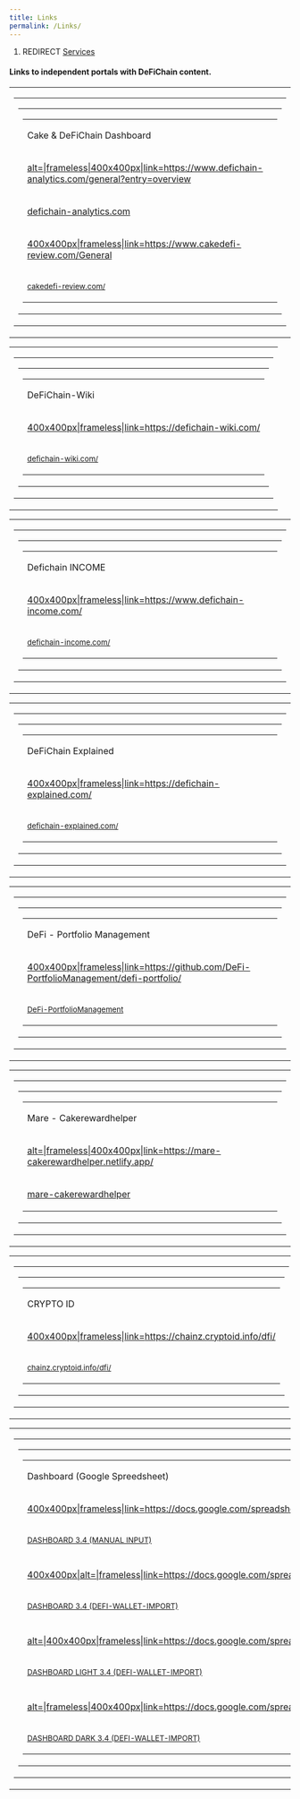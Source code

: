 ```yaml
---
title: Links
permalink: /Links/
---
```


1.  REDIRECT [Services](/Services "wikilink")

#### **Links to independent portals with DeFiChain content.**

<table>
<tbody>
<tr class="odd">
<td><table>
<tbody>
<tr class="odd">
<td><table>
<tbody>
<tr class="odd">
<td><table>
<tbody>
<tr class="odd">
<td><p>Cake &amp; DeFiChain Dashboard</p></td>
</tr>
<tr class="even">
<td><p><a href="/File:231123.png"
title="wikilink">alt=|frameless|400x400px|link=<a
href="https://www.defichain-analytics.com/general?entry=overview">https://www.defichain-analytics.com/general?entry=overview</a></a></p></td>
</tr>
<tr class="odd">
<td><p><a
href="https://www.defichain-analytics.com/general?entry=overview">defichain-analytics.com</a></p></td>
</tr>
<tr class="even">
<td><p><a href="/File:Grafik.png"
title="wikilink">400x400px|frameless|link=<a
href="https://www.cakedefi-review.com/General">https://www.cakedefi-review.com/General</a></a></p></td>
</tr>
<tr class="odd">
<td><p><a
href="https://www.cakedefi-review.com/"><small>cakedefi-review.com/</small></a></p></td>
</tr>
</tbody>
</table></td>
</tr>
</tbody>
</table></td>
</tr>
</tbody>
</table></td>
</tr>
</tbody>
</table>

<table>
<tbody>
<tr class="odd">
<td><table>
<tbody>
<tr class="odd">
<td><table>
<tbody>
<tr class="odd">
<td><table>
<tbody>
<tr class="odd">
<td><p>DeFiChain-Wiki</p></td>
</tr>
<tr class="even">
<td><p><a href="/File:Wiki.png"
title="wikilink">400x400px|frameless|link=<a
href="https://defichain-wiki.com/">https://defichain-wiki.com/</a></a></p></td>
</tr>
<tr class="odd">
<td><p><a
href="https://defichain-wiki.com/"><small>defichain-wiki.com/</small></a></p></td>
</tr>
</tbody>
</table></td>
</tr>
</tbody>
</table></td>
</tr>
</tbody>
</table></td>
</tr>
</tbody>
</table>

<table>
<tbody>
<tr class="odd">
<td><table>
<tbody>
<tr class="odd">
<td><table>
<tbody>
<tr class="odd">
<td><table>
<tbody>
<tr class="odd">
<td><p>Defichain INCOME</p></td>
</tr>
<tr class="even">
<td><p><a href="/File:Income.png"
title="wikilink">400x400px|frameless|link=<a
href="https://www.defichain-income.com/">https://www.defichain-income.com/</a></a></p></td>
</tr>
<tr class="odd">
<td><p><a
href="https://www.defichain-income.com/"><small>defichain-income.com/</small></a></p></td>
</tr>
</tbody>
</table></td>
</tr>
</tbody>
</table></td>
</tr>
</tbody>
</table></td>
</tr>
</tbody>
</table>

<table>
<tbody>
<tr class="odd">
<td><table>
<tbody>
<tr class="odd">
<td><table>
<tbody>
<tr class="odd">
<td><table>
<tbody>
<tr class="odd">
<td><p>DeFiChain Explained</p></td>
</tr>
<tr class="even">
<td><p><a href="/File:Explained.png"
title="wikilink">400x400px|frameless|link=<a
href="https://defichain-explained.com/">https://defichain-explained.com/</a></a></p></td>
</tr>
<tr class="odd">
<td><p><a
href="https://defichain-explained.com/"><small>defichain-explained.com/</small></a></p></td>
</tr>
</tbody>
</table></td>
</tr>
</tbody>
</table></td>
</tr>
</tbody>
</table></td>
</tr>
</tbody>
</table>

<table>
<tbody>
<tr class="odd">
<td><table>
<tbody>
<tr class="odd">
<td><table>
<tbody>
<tr class="odd">
<td><table>
<tbody>
<tr class="odd">
<td><p>DeFi - Portfolio Management</p></td>
</tr>
<tr class="even">
<td><p><a href="/File:Portfolio_man.png"
title="wikilink">400x400px|frameless|link=<a
href="https://github.com/DeFi-PortfolioManagement/defi-portfolio/">https://github.com/DeFi-PortfolioManagement/defi-portfolio/</a></a></p></td>
</tr>
<tr class="odd">
<td><p><a
href="https://github.com/DeFi-PortfolioManagement/defi-portfolio/"><small>DeFi-PortfolioManagement</small></a></p></td>
</tr>
</tbody>
</table></td>
</tr>
</tbody>
</table></td>
</tr>
</tbody>
</table></td>
</tr>
</tbody>
</table>

<table>
<tbody>
<tr class="odd">
<td><table>
<tbody>
<tr class="odd">
<td><table>
<tbody>
<tr class="odd">
<td><table>
<tbody>
<tr class="odd">
<td><p>Mare - Cakerewardhelper</p></td>
</tr>
<tr class="even">
<td><p><a href="/File:5433553.png"
title="wikilink">alt=|frameless|400x400px|link=<a
href="https://mare-cakerewardhelper.netlify.app/">https://mare-cakerewardhelper.netlify.app/</a></a></p></td>
</tr>
<tr class="odd">
<td><p><a
href="https://mare-cakerewardhelper.netlify.app/">mare-cakerewardhelper</a></p></td>
</tr>
</tbody>
</table></td>
</tr>
</tbody>
</table></td>
</tr>
</tbody>
</table></td>
</tr>
</tbody>
</table>

<table>
<tbody>
<tr class="odd">
<td><table>
<tbody>
<tr class="odd">
<td><table>
<tbody>
<tr class="odd">
<td><table>
<tbody>
<tr class="odd">
<td><p>CRYPTO ID</p></td>
</tr>
<tr class="even">
<td><p><a href="/File:Cryptoid.png"
title="wikilink">400x400px|frameless|link=<a
href="https://chainz.cryptoid.info/dfi/">https://chainz.cryptoid.info/dfi/</a></a></p></td>
</tr>
<tr class="odd">
<td><p><a
href="https://chainz.cryptoid.info/dfi/"><small>chainz.cryptoid.info/dfi/</small></a></p></td>
</tr>
</tbody>
</table></td>
</tr>
</tbody>
</table></td>
</tr>
</tbody>
</table></td>
</tr>
</tbody>
</table>

<table>
<tbody>
<tr class="odd">
<td><table>
<tbody>
<tr class="odd">
<td><table>
<tbody>
<tr class="odd">
<td><table>
<tbody>
<tr class="odd">
<td><p>Dashboard (Google Spreedsheet)</p></td>
</tr>
<tr class="even">
<td><p><a href="/File:Dashboard_trin.png"
title="wikilink">400x400px|frameless|link=<a
href="https://docs.google.com/spreadsheets/d/1jbiwDrSwrNlUZksz8EiU2EMtApCSrexSWrRW9WhieOM/edit#gid=592579167/">https://docs.google.com/spreadsheets/d/1jbiwDrSwrNlUZksz8EiU2EMtApCSrexSWrRW9WhieOM/edit#gid=592579167/</a></a></p></td>
</tr>
<tr class="odd">
<td><p><a
href="https://docs.google.com/spreadsheets/d/1jbiwDrSwrNlUZksz8EiU2EMtApCSrexSWrRW9WhieOM/edit#gid=592579167"><small>DASHBOARD
3.4 (MANUAL INPUT)</small></a></p></td>
</tr>
<tr class="even">
<td></td>
</tr>
<tr class="odd">
<td><p><a href="/File:Dashboard_trin.png"
title="wikilink">400x400px|alt=|frameless|link=<a
href="https://docs.google.com/spreadsheets/d/1gtv1dp1ZuTbrmeC4NoFGToAsJDzybck6G3hRaqjytdo/edit#gid=384121939/">https://docs.google.com/spreadsheets/d/1gtv1dp1ZuTbrmeC4NoFGToAsJDzybck6G3hRaqjytdo/edit#gid=384121939/</a></a></p></td>
</tr>
<tr class="even">
<td><p><a
href="https://docs.google.com/spreadsheets/d/1gtv1dp1ZuTbrmeC4NoFGToAsJDzybck6G3hRaqjytdo/edit#gid=384121939"><small>DASHBOARD
3.4 (DEFI-WALLET-IMPORT)</small></a></p></td>
</tr>
<tr class="odd">
<td></td>
</tr>
<tr class="even">
<td><p><a href="/File:Daschboard_tri_2.png"
title="wikilink">alt=|400x400px|frameless|link=<a
href="https://docs.google.com/spreadsheets/d/1z_gZJQ7i6Cr234_I1ckFt3_MNi4Oz75AH1YOhWjOiss/edit#gid=592579167/">https://docs.google.com/spreadsheets/d/1z_gZJQ7i6Cr234_I1ckFt3_MNi4Oz75AH1YOhWjOiss/edit#gid=592579167/</a></a></p></td>
</tr>
<tr class="odd">
<td><p><a
href="https://docs.google.com/spreadsheets/d/1z_gZJQ7i6Cr234_I1ckFt3_MNi4Oz75AH1YOhWjOiss/edit#gid=592579167"><small>DASHBOARD
LIGHT 3.4 (DEFI-WALLET-IMPORT)</small></a></p></td>
</tr>
<tr class="even">
<td></td>
</tr>
<tr class="odd">
<td><p><a href="/File:Dark_dashb.png"
title="wikilink">alt=|frameless|400x400px|link=<a
href="https://docs.google.com/spreadsheets/d/1u7xcInjK4tBIOohwWfKtV45SB05b-Gjw4nn4Bjns69U/edit#gid=592579167">https://docs.google.com/spreadsheets/d/1u7xcInjK4tBIOohwWfKtV45SB05b-Gjw4nn4Bjns69U/edit#gid=592579167</a></a></p></td>
</tr>
<tr class="even">
<td><p><small><a
href="https://docs.google.com/spreadsheets/d/1u7xcInjK4tBIOohwWfKtV45SB05b-Gjw4nn4Bjns69U/edit#gid=592579167">DASHBOARD
DARK 3.4 (DEFI-WALLET-IMPORT)</a></small></p></td>
</tr>
</tbody>
</table></td>
</tr>
</tbody>
</table></td>
</tr>
</tbody>
</table></td>
</tr>
</tbody>
</table>